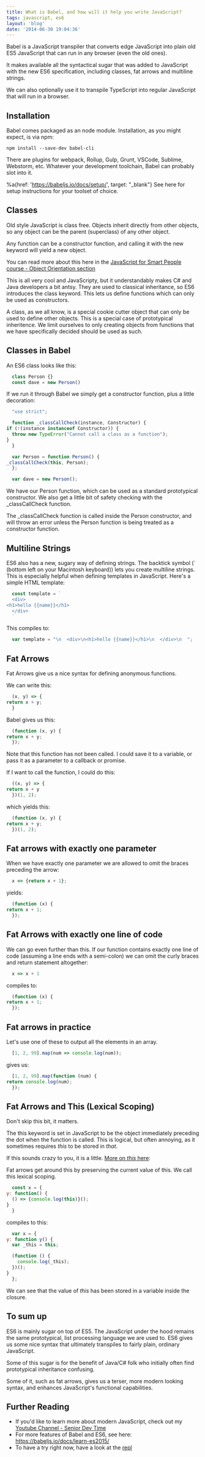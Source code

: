 ```yaml
---
title: What is Babel, and how will it help you write JavaScript?
tags: javascript, es6
layout: 'blog'
date: '2014-06-30 19:04:36'
---
```




Babel is a JavaScript transpiler that converts edge JavaScript into plain old ES5 JavaScript that can run in any browser (even the old ones).

It makes available all the syntactical sugar that was added to JavaScript with the new ES6 specification, including classes, fat arrows and multiline strings.

We can also optionally use it to transpile TypeScript into regular JavaScript that will run in a browser.

## Installation

Babel comes packaged as an node module. Installation, as you might expect, is via npm:

`npm install --save-dev babel-cli`

There are plugins for webpack, Rollup, Gulp, Grunt, VSCode, Sublime, Webstorm, etc. Whatever your development toolchain, Babel can probably slot into it.

%a{href: 'https://babeljs.io/docs/setup/', target: "_blank"} See here for setup instructions for your toolset of choice.



## Classes

Old style JavaScript is class free. Objects inherit directly from other objects, so any object can be the parent (superclass) of any other object.

Any function can be a constructor function, and calling it with the new keyword will yield a new object.

You can read more about this here in the [JavaScript for Smart People course - Object Orientation section](http://nicholasjohnson.com/javascript/javascript-for-programmers/exercises/object-orientation/)

This is all very cool and JavaScripty, but it understandably makes C# and Java developers a bit antsy. They are used to classical inheritance, so ES6 introduces the class keyword. This lets us define functions which can only be used as constructors.

A class, as we all know, is a special cookie cutter object that can only be used to define other objects. This is a special case of prototypical inheritence. We limit ourselves to only creating objects from functions that we have specifically decided should be used as such.

## Classes in Babel

An ES6 class looks like this:

```js
  class Person {}
  const dave = new Person()
```





If we run it through Babel we simply get a constructor function, plus a little decoration:

```js
  "use strict";

  function _classCallCheck(instance, Constructor) {
if (!(instance instanceof Constructor)) {
  throw new TypeError("Cannot call a class as a function");
}
  }

  var Person = function Person() {
_classCallCheck(this, Person);
  };

  var dave = new Person();
```






We have our Person function, which can be used as a standard prototypical constructor. We also get a little bit of safety checking with the _classCallCheck function.

The _classCallCheck function is called inside the Person constructor, and will throw an error unless the Person function is being treated as a constructor function.


## Multiline Strings

ES6 also has a new, sugary way of defining strings. The backtick symbol (` (bottom left on your Macintosh keyboard)) lets you create multiline strings. This is especially helpful when defining templates in JavaScript. Here's a simple HTML template:

```js
  const template = `
  <div>
<h1>hello {{name}}</h1>
  </div>
  `
```





This compiles to:

```js
  var template = "\n  <div>\n<h1>hello {{name}}</h1>\n  </div>\n  ";
```





## Fat Arrows

Fat Arrows give us a nice syntax for defining anonymous functions.

We can write this:

```js
  (x, y) => {
return x + y;
  }
```





Babel gives us this:

```js
  (function (x, y) {
return x + y;
  });
```





Note that this function has not been called. I could save it to a variable, or pass it as a parameter to a callback or promise.

If I want to call the function, I could do this:

```js
  ((x, y) => {
return x + y
  })(1, 2);
```





which yields this:

```js
  (function (x, y) {
return x + y;
  })(1, 2);
```





## Fat arrows with exactly one parameter

When we have exactly one parameter we are allowed to omit the braces preceding the arrow:

```js
  x => {return x + 1};
```





yields:

```js
  (function (x) {
return x + 1;
  });
```





## Fat Arrows with exactly one line of code

We can go even further than this. If our function contains exactly one line of code (assuming a line ends with a semi-colon) we can omit the curly braces and return statement altogether:

```js
  x => x + 1
```





compiles to:

```js
  (function (x) {
return x + 1;
  });
```





## Fat arrows in practice

Let's use one of these to output all the elements in an array.

```js
  [1, 2, 99].map(num => console.log(num));
```





gives us:

```js
  [1, 2, 99].map(function (num) {
return console.log(num);
  });
```





## Fat Arrows and This (Lexical Scoping)

Don't skip this bit, it matters.

The this keyword is set in JavaScript to be the object immediately preceding the dot when the function is called. This is logical, but often annoying, as it sometimes requires *this* to be stored in *that*.

If this sounds crazy to you, it is a little. [More on *this* here](http://nicholasjohnson.com/javascript/javascript-for-programmers/exercises/meaning-of-this/):

Fat arrows get around this by preserving the current value of this. We call this lexical scoping.

```js
  const x = {
y: function() {
  () => {console.log(this)}();
}
  }
```





compiles to this:

```js
  var x = {
y: function y() {
  var _this = this;

  (function () {
    console.log(_this);
  })();
}
  };
```





We can see that the value of *this* has been stored in a variable inside the closure.


## To sum up

ES6 is mainly sugar on top of ES5. The JavaScript under the hood remains the same prototypical, list processing language we are used to. ES6 gives us some nice syntax that ultimately transpiles to fairly plain, ordinary JavaScript.

Some of this sugar is for the benefit of Java/C# folk who initially often find prototypical inheritance confusing.

Some of it, such as fat arrows, gives us a terser, more modern looking syntax, and enhances JavaScript's functional capabilities.

## Further Reading

* If you'd like to learn more about modern JavaScript, check out my [Youtube Channel - Senior Dev Time](https://www.youtube.com/c/seniordevtime)
* For more features of Babel and ES6, see here: <a target="_blank" href="https://babeljs.io/docs/learn-es2015/">https://babeljs.io/docs/learn-es2015/</a>
* To have a try right now, have a look at the <a target="_blank" href="https://babeljs.io/repl/#?experimental=false&evaluate=true&loose=false&spec=false&code=var%20a%20%3D%20%7B%0A%20%20b%3A%20function()%20%7B%0A%20%20%20%20var%20c%20%3D%20()%20%3D%3E%20console.log(this.d)%0A%20%20%20%20c()%3B%0A%20%20%7D%2C%0A%20%20d%3A'Hey%20there!'%0A%7D%3B%0A%0Aa.b()">repl</a>
